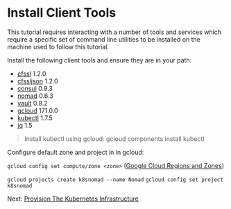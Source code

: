# Install Client Tools

This tutorial requires interacting with a number of tools and services which require a specific set of command line utilities to be installed on the machine used to follow this tutorial.

Install the following client tools and ensure they are in your path:

* [cfssl](https://github.com/cloudflare/cfssl) 1.2.0
* [cfssljson](https://github.com/cloudflare/cfssl) 1.2.0
* [consul](https://www.consul.io/downloads.html) 0.9.3
* [nomad](https://www.nomadproject.io/downloads.html) 0.6.3
* [vault](https://www.vaultproject.io/downloads.html) 0.8.2
* [gcloud](https://cloud.google.com/sdk/) 171.0.0
* [kubectl](https://cloud.google.com/sdk/docs/components) 1.7.5
* [jq](https://stedolan.github.io/jq/download/) 1.5

> Install kubectl using gcloud: gcloud components install kubectl

Configure default zone and project in in gcloud:

`gcloud config set compute/zone <zone>` ([Google Cloud Regions and Zones](https://cloud.google.com/compute/docs/regions-zones/regions-zones))

`gcloud projects create k8snomad --name Nomad`
`gcloud config set project k8snomad`

Next: [Provision The Kubernetes Infrastructure](03-kubernetes-infrastructure.md)
